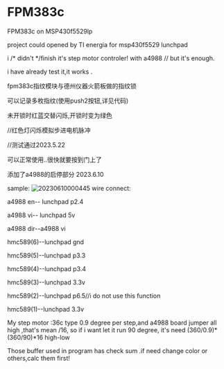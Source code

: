 # FPM383c


FPM383c on MSP430f5529lp


project could opened by TI energia for msp430f5529 lunchpad


i /* didn't */finish it's step motor controler! with a4988 // but it's enough.


i have already test it,it works .




fpm383c指纹模块与德州仪器火箭板做的指纹锁


可以记录多枚指纹(使用push2按钮,详见代码)


未开锁时红蓝交替闪烁,开锁时变为绿色

//红色灯闪烁模拟步进电机脉冲

//测试通过2023.5.22


可以正常使用..很快就要按到门上了 


添加了a4988的启停部分 2023.6.10 

sample:
![20230610000445](https://github.com/xinnie-the-pooh/FPM383c/assets/62879756/17ebbb4e-d383-442e-81e7-9a7c0fc85c20)
wire connect:

a4988 en-- lunchpad p2.4

a4988 vi-- lunchpad 5v

a4988 dir--a4988 vi

hmc589(6)--lunchpad gnd

hmc589(5)--lunchpad p3.3

hmc589(4)--lunchpad p3.4

hmc589(3)--lunchpad 3.3v

hmc589(2)--lunchpad p6.5//i do not use this function 

hmc589(1)--lunchpad 3.3v

My step motor :36c type 0.9 degree per step,and a4988 board jumper all high ,that's mean /16, so if i want let it run 90 degree, it's need (360/0.9)*(360/90)*16 high-low 

Those buffer used in program has check sum .if need change color or others,calc them first!



